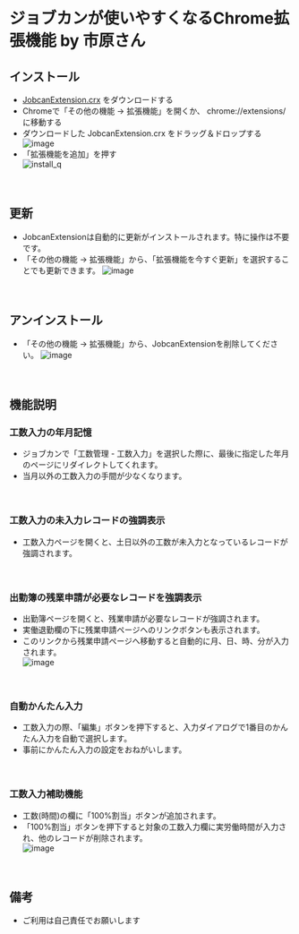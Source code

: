 # ジョブカンが使いやすくなるChrome拡張機能 by 市原さん
## インストール
* [JobcanExtension.crx](https://github.com/mob-sakai/JobcanExtensionForChrome/raw/master/JobcanExtension.crx) をダウンロードする
* Chromeで「その他の機能 -> 拡張機能」を開くか、 chrome://extensions/ に移動する
* ダウンロードした JobcanExtension.crx をドラッグ＆ドロップする  
![image](https://user-images.githubusercontent.com/12690315/27819235-3e4602ce-60d4-11e7-8b5c-4e45671a6382.png)
* 「拡張機能を追加」を押す  
![install_q](https://user-images.githubusercontent.com/12690315/27818907-d06a6bce-60d2-11e7-80bb-916cb7df497d.png)



　  
## 更新
* JobcanExtensionは自動的に更新がインストールされます。特に操作は不要です。
* 「その他の機能 -> 拡張機能」から、「拡張機能を今すぐ更新」を選択することでも更新できます。
![image](https://user-images.githubusercontent.com/12690315/27847575-54fab924-6179-11e7-8731-6c9c2ee885fb.png)



　  
## アンインストール
* 「その他の機能 -> 拡張機能」から、JobcanExtensionを削除してください。
![image](https://user-images.githubusercontent.com/12690315/27847557-361de936-6179-11e7-95ea-fbbc988942a3.png)



　  
## 機能説明
### 工数入力の年月記憶
* ジョブカンで「工数管理 - 工数入力」を選択した際に、最後に指定した年月のページにリダイレクトしてくれます。  
* 当月以外の工数入力の手間が少なくなります。

　  
### 工数入力の未入力レコードの強調表示
* 工数入力ページを開くと、土日以外の工数が未入力となっているレコードが強調されます。

　  
### 出勤簿の残業申請が必要なレコードを強調表示
* 出勤簿ページを開くと、残業申請が必要なレコードが強調されます。  
* 実働退勤欄の下に残業申請ページへのリンクボタンも表示されます。  
* このリンクから残業申請ページへ移動すると自動的に月、日、時、分が入力されます。  
![image](https://user-images.githubusercontent.com/12690315/27819269-6a80f4c0-60d4-11e7-9f0f-23ed4a9d65be.png)

　  
### 自動かんたん入力
* 工数入力の際、「編集」ボタンを押下すると、入力ダイアログで1番目のかんたん入力を自動で選択します。
* 事前にかんたん入力の設定をおねがいします。

　  
### 工数入力補助機能
* 工数(時間)の欄に「100%割当」ボタンが追加されます。
* 「100%割当」ボタンを押下すると対象の工数入力欄に実労働時間が入力され、他のレコードが削除されます。  
![image](https://user-images.githubusercontent.com/12690315/27819322-a5b8e76e-60d4-11e7-99a7-01536c1f427b.png)



　  
## 備考
* ご利用は自己責任でお願いします
